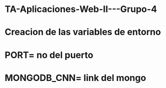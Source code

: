 # TA-Aplicaciones-Web-II---Grupo-4

# Creacion de las variables de entorno

# PORT= no del puerto

# MONGODB_CNN= link del mongo
